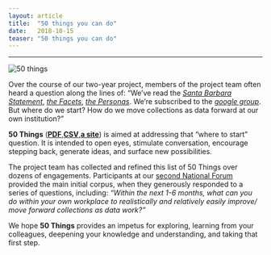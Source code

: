 ```yaml
---
layout: article
title:  "50 things you can do"
date:   2018-10-15 
teaser: "50 things you can do"
---
```

---
![50 things](http://collectionsasdata.github.io/50things/50-things-stamp-logo.png)

Over the course of our two-year project, members of the project team often heard a question along the lines of: “We’ve read the [*Santa Barbara Statement*](https://collectionsasdata.github.io/statement/), [*the Facets*](https://collectionsasdata.github.io/facets/), [*the Personas*](https://collectionsasdata.github.io/personas/). We’re subscribed to the [*google group*](https://groups.google.com/forum/#!forum/collectionsasdata). But where do we start? How do we move collections as data forward at our own institution?”

**50 Things** ([**PDF**](http://collectionsasdata.github.io/50things/50_things.pdf),[**CSV**](http://collectionsasdata.github.io/50things/50things.csv),[**a site**](https://collectionsasdata.github.io/50things/)) is aimed at addressing that “where to start” question. It is intended to open eyes, stimulate conversation, encourage stepping back, generate ideas, and surface new possibilities. 

The project team has collected and refined this list of 50 Things over dozens of engagements. Participants at our [second National Forum](https://collectionsasdata.github.io/partners/) provided the main initial corpus, when they generously responded to a series of questions, including: *“Within the next 1-6 months, what can you do within your own workplace to realistically and relatively easily improve/ move forward collections as data work?”*

We hope **50 Things** provides an impetus for exploring, learning from your colleagues, deepening your knowledge and understanding, and taking that first step.
